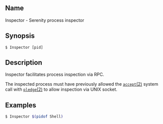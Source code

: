 ## Name

Inspector - Serenity process inspector

## Synopsis

```**sh
$ Inspector [pid]
```

## Description

Inspector facilitates process inspection via RPC.

The inspected process must have previously allowed the
[`accept`(2)](../man2/accept.md) system call with
[`pledge`(2)](../man2/pledge.md) to allow inspection
via UNIX socket.

## Examples

```sh
$ Inspector $(pidof Shell)
```

